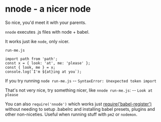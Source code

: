 # nnode - a nicer node
So nice, you'd meet it with your parents.

`nnode` executes .js files with node + babel.

It works just ike `node`, only `n`icer.

`run-me.js`
```
import path from 'path';
const x = { look: 'at', me: 'please' };
const { look, me } = x;
console.log(`I'm ${at}ing at you`);
```

If you try running `node run-me.js`
-- `SyntaxError: Unexpected token import`

That's not very nice, try something nicer, like `nnode run-me.js`:
-- `Look at please`

You can also `require('nnode')` which works just [require('babel-register')](https://babeljs.io/docs/usage/babel-register) without needing to setup .babelrc and installing babel presets, plugins and other non-niceties.
Useful when running stuff with `pm2` or `nodemon`.

